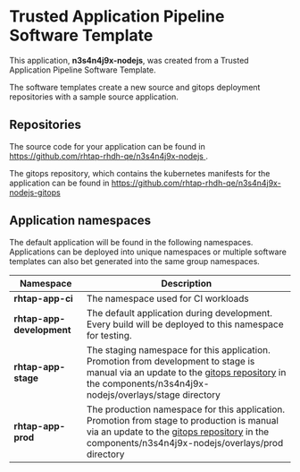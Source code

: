 # Trusted Application Pipeline Software Template

This application, **n3s4n4j9x-nodejs**, was created from a Trusted Application Pipeline Software Template.

The software templates create a new source and gitops deployment repositories with a sample source application. 

## Repositories

The source code for your application can be found in [https://github.com/rhtap-rhdh-qe/n3s4n4j9x-nodejs ](https://github.com/rhtap-rhdh-qe/n3s4n4j9x-nodejs ).
 
The gitops repository, which contains the kubernetes manifests for the application can be found in 
[https://github.com/rhtap-rhdh-qe/n3s4n4j9x-nodejs-gitops ](https://github.com/rhtap-rhdh-qe/n3s4n4j9x-nodejs-gitops ) 

## Application namespaces 

The default application will be found in the following namespaces. Applications can be deployed into unique namespaces or multiple software templates can also bet generated into the same group namespaces.  

|  Namespace   |  Description   |  
| -------- | -------- |
| **rhtap-app-ci** | The namespace used for CI workloads |
| **rhtap-app-development** | The default application during development. Every build will be deployed to this namespace for testing. |
| **rhtap-app-stage** | The staging namespace for this application. Promotion from development to stage is manual via an update to the [gitops repository](https://github.com/rhtap-rhdh-qe/n3s4n4j9x-nodejs-gitops ) in the components/n3s4n4j9x-nodejs/overlays/stage directory |
| **rhtap-app-prod** | The production namespace for this application. Promotion from stage to production is manual via an update to the [gitops repository](https://github.com/rhtap-rhdh-qe/n3s4n4j9x-nodejs-gitops ) in the components/n3s4n4j9x-nodejs/overlays/prod directory |